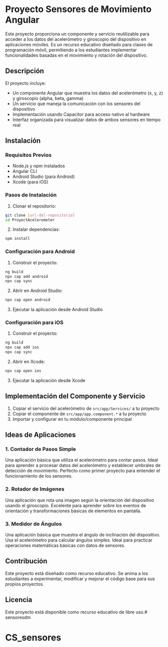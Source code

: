 # Proyecto Sensores de Movimiento Angular

Este proyecto proporciona un componente y servicio reutilizable para acceder a los datos del acelerómetro y giroscopio del dispositivo en aplicaciones móviles. Es un recurso educativo diseñado para clases de programación móvil, permitiendo a los estudiantes implementar funcionalidades basadas en el movimiento y rotación del dispositivo.

## Descripción

El proyecto incluye:
- Un componente Angular que muestra los datos del acelerómetro (x, y, z) y giroscopio (alpha, beta, gamma)
- Un servicio que maneja la comunicación con los sensores del dispositivo
- Implementación usando Capacitor para acceso nativo al hardware
- Interfaz organizada para visualizar datos de ambos sensores en tiempo real

## Instalación

### Requisitos Previos
- Node.js y npm instalados
- Angular CLI
- Android Studio (para Android)
- Xcode (para iOS)

### Pasos de Instalación

1. Clonar el repositorio:
```bash
git clone [url-del-repositorio]
cd ProyectAcelerometer
```

2. Instalar dependencias:
```bash
npm install
```

### Configuración para Android

1. Construir el proyecto:
```bash
ng build
npx cap add android
npx cap sync
```

2. Abrir en Android Studio:
```bash
npx cap open android
```

3. Ejecutar la aplicación desde Android Studio

### Configuración para iOS

1. Construir el proyecto:
```bash
ng build
npx cap add ios
npx cap sync
```

2. Abrir en Xcode:
```bash
npx cap open ios
```

3. Ejecutar la aplicación desde Xcode

## Implementación del Componente y Servicio

1. Copiar el servicio del acelerómetro de `src/app/Services/` a tu proyecto
2. Copiar el componente de `src/app/app.component.*` a tu proyecto
3. Importar y configurar en tu módulo/componente principal

## Ideas de Aplicaciones

### 1. Contador de Pasos Simple
Una aplicación básica que utiliza el acelerómetro para contar pasos. Ideal para aprender a procesar datos del acelerómetro y establecer umbrales de detección de movimiento. Perfecto como primer proyecto para entender el funcionamiento de los sensores.

### 2. Rotador de Imágenes
Una aplicación que rota una imagen según la orientación del dispositivo usando el giroscopio. Excelente para aprender sobre los eventos de orientación y transformaciones básicas de elementos en pantalla.


### 3. Medidor de Ángulos
Una aplicación básica que muestra el ángulo de inclinación del dispositivo. Usa el acelerómetro para calcular ángulos simples. Ideal para practicar operaciones matemáticas básicas con datos de sensores.


## Contribución

Este proyecto está diseñado como recurso educativo. Se anima a los estudiantes a experimentar, modificar y mejorar el código base para sus propios proyectos.

## Licencia

Este proyecto está disponible como recurso educativo de libre uso.# sensoresdm
# CS_sensores
